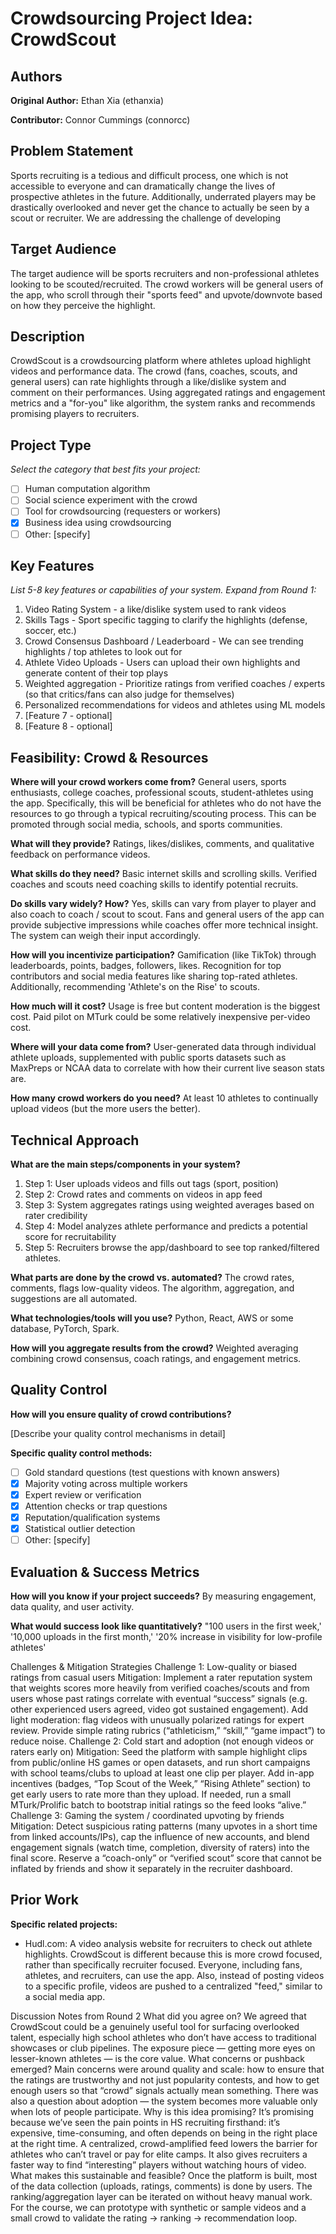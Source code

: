 # Crowdsourcing Project Idea: CrowdScout

## Authors

**Original Author:** Ethan Xia (ethanxia)

**Contributor:** Connor Cummings (connorcc)

## Problem Statement

Sports recruiting is a tedious and difficult process, one which is not accessible to everyone and can dramatically change the lives of prospective athletes in the future. Additionally, underrated players may be drastically overlooked and never get the chance to actually be seen by a scout or recruiter. We are addressing the challenge of developing 

## Target Audience

The target audience will be sports recruiters and non-professional athletes looking to be scouted/recruited. The crowd workers will be general users of the app, who scroll through their "sports feed" and upvote/downvote based on how they perceive the highlight. 

## Description

CrowdScout is a crowdsourcing platform where athletes upload highlight videos and performance data. The crowd (fans, coaches, scouts, and general users) can rate highlights through a like/dislike system and comment on their performances. Using aggregated ratings and engagement metrics and a "for-you" like algorithm, the system ranks and recommends promising players to recruiters. 

## Project Type

_Select the category that best fits your project:_

- [ ] Human computation algorithm
- [ ] Social science experiment with the crowd
- [ ] Tool for crowdsourcing (requesters or workers)
- [x] Business idea using crowdsourcing
- [ ] Other: [specify]

## Key Features

_List 5-8 key features or capabilities of your system. Expand from Round 1:_

1. Video Rating System - a like/dislike system used to rank videos 
2. Skills Tags - Sport specific tagging to clarify the highlights (defense, soccer, etc.)
3. Crowd Consensus Dashboard / Leaderboard - We can see trending highlights / top athletes to look out for
4. Athlete Video Uploads - Users can upload their own highlights and generate content of their top plays
5. Weighted aggregation - Prioritize ratings from verified coaches / experts (so that critics/fans can also judge for themselves)
6. Personalized recommendations for videos and athletes using ML models
7. [Feature 7 - optional]
8. [Feature 8 - optional]

## Feasibility: Crowd & Resources

**Where will your crowd workers come from?**
General users, sports enthusiasts, college coaches, professional scouts, student-athletes using the app. Specifically, this will be beneficial for athletes who do not have the resources to go through a typical recruiting/scouting process. This can be promoted through social media, schools, and sports communities. 

**What will they provide?**
Ratings, likes/dislikes, comments, and qualitative feedback on performance videos. 

**What skills do they need?**
Basic internet skills and scrolling skills. Verified coaches and scouts need coaching skills to identify potential recruits. 

**Do skills vary widely? How?**
Yes, skills can vary from player to player and also coach to coach / scout to scout. Fans and general users of the app can provide subjective impressions while coaches offer more technical insight. The system can weigh their input accordingly. 

**How will you incentivize participation?**
Gamification (like TikTok) through leaderboards, points, badges, followers, likes. Recognition for top contributors and social media features like sharing top-rated athletes. Additionally, recommending 'Athlete's on the Rise' to scouts. 

**How much will it cost?**
Usage is free but content moderation is the biggest cost. Paid pilot on MTurk could be some relatively inexpensive per-video cost. 

**Where will your data come from?**
User-generated data through individual athlete uploads, supplemented with public sports datasets such as MaxPreps or NCAA data to correlate with how their current live season stats are. 

**How many crowd workers do you need?**
At least 10 athletes to continually upload videos (but the more users the better). 

## Technical Approach

**What are the main steps/components in your system?**

1. Step 1: User uploads videos and fills out tags (sport, position)
2. Step 2: Crowd rates and comments on videos in app feed
3. Step 3: System aggregates ratings using weighted averages based on rater credibility
4. Step 4: Model analyzes athlete performance and predicts a potential score for recruitability
5. Step 5: Recruiters browse the app/dashboard to see top ranked/filtered athletes. 

**What parts are done by the crowd vs. automated?**
The crowd rates, comments, flags low-quality videos. The algorithm, aggregation, and suggestions are all automated. 

**What technologies/tools will you use?**
Python, React, AWS or some database, PyTorch, Spark. 

**How will you aggregate results from the crowd?**
Weighted averaging combining crowd consensus, coach ratings, and engagement metrics. 

## Quality Control

**How will you ensure quality of crowd contributions?**

[Describe your quality control mechanisms in detail]

**Specific quality control methods:**
- [ ] Gold standard questions (test questions with known answers)
- [x] Majority voting across multiple workers
- [x] Expert review or verification
- [x] Attention checks or trap questions
- [x] Reputation/qualification systems
- [x] Statistical outlier detection
- [ ] Other: [specify]

## Evaluation & Success Metrics

**How will you know if your project succeeds?**
By measuring engagement, data quality, and user activity. 

**What would success look like quantitatively?**
"100 users in the first week,' '10,000 uploads in the first month,' '20% increase in visibility for low-profile athletes'

Challenges & Mitigation Strategies
Challenge 1: Low-quality or biased ratings from casual users
 Mitigation: Implement a rater reputation system that weights scores more heavily from verified coaches/scouts and from users whose past ratings correlate with eventual “success” signals (e.g. other experienced users agreed, video got sustained engagement). Add light moderation: flag videos with unusually polarized ratings for expert review. Provide simple rating rubrics (“athleticism,” “skill,” “game impact”) to reduce noise.
Challenge 2: Cold start and adoption (not enough videos or raters early on)
 Mitigation: Seed the platform with sample highlight clips from public/online HS games or open datasets, and run short campaigns with school teams/clubs to upload at least one clip per player. Add in-app incentives (badges, “Top Scout of the Week,” “Rising Athlete” section) to get early users to rate more than they upload. If needed, run a small MTurk/Prolific batch to bootstrap initial ratings so the feed looks “alive.”
Challenge 3: Gaming the system / coordinated upvoting by friends
 Mitigation: Detect suspicious rating patterns (many upvotes in a short time from linked accounts/IPs), cap the influence of new accounts, and blend engagement signals (watch time, completion, diversity of raters) into the final score. Reserve a “coach-only” or “verified scout” score that cannot be inflated by friends and show it separately in the recruiter dashboard.


## Prior Work

**Specific related projects:**
- Hudl.com: A video analysis website for recruiters to check out athlete highlights. CrowdScout is different because this is more crowd focused, rather than specifically recruiter focused. Everyone, including fans, athletes, and recruiters, can use the app. Also, instead of posting videos to a specific profile, videos are pushed to a centralized "feed," similar to a social media app.

Discussion Notes from Round 2
What did you agree on?
 We agreed that CrowdScout could be a genuinely useful tool for surfacing overlooked talent, especially high school athletes who don’t have access to traditional showcases or club pipelines. The exposure piece — getting more eyes on lesser-known athletes — is the core value.
What concerns or pushback emerged?
 Main concerns were around quality and scale: how to ensure that the ratings are trustworthy and not just popularity contests, and how to get enough users so that “crowd” signals actually mean something. There was also a question about adoption — the system becomes more valuable only when lots of people participate.
Why is this idea promising?
 It’s promising because we’ve seen the pain points in HS recruiting firsthand: it’s expensive, time-consuming, and often depends on being in the right place at the right time. A centralized, crowd-amplified feed lowers the barrier for athletes who can’t travel or pay for elite camps. It also gives recruiters a faster way to find “interesting” players without watching hours of video.
What makes this sustainable and feasible?
 Once the platform is built, most of the data collection (uploads, ratings, comments) is done by users. The ranking/aggregation layer can be iterated on without heavy manual work. For the course, we can prototype with synthetic or sample videos and a small crowd to validate the rating → ranking → recommendation loop.

